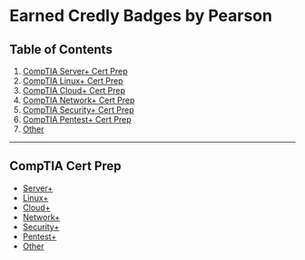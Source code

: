 # Earned Credly Badges by Pearson
## Table of Contents
1.  [CompTIA Server+ Cert Prep]()
2.  [CompTIA Linux+ Cert Prep]()
3.  [CompTIA Cloud+ Cert Prep]()
4.  [CompTIA Network+ Cert Prep]()
5.  [CompTIA Security+ Cert Prep]()
6.  [CompTIA Pentest+ Cert Prep]()
7.  [Other]()
---
## CompTIA Cert Prep
 - [Server+](https://github.com/iamroot-GitHub/Earned-CompTIA-Server-Plus-Cert-Prep-Credly-Badges#earned-comptia-server-cert-prep-credly-badges)
 - [Linux+](https://www.nist.gov/itl/applied-cybersecurity/nice/nice-framework-resource-center)
 - [Cloud+](https://github.com/iamroot-GitHub/Earned-CompTIA-Cloud-Plus-Cert-Prep-Credly-Badges#earned-comptia-cloud-cert-prep-credly-badges)
 - [Network+]()
 - [Security+]()
 - [Pentest+]()
 - [Other]()
